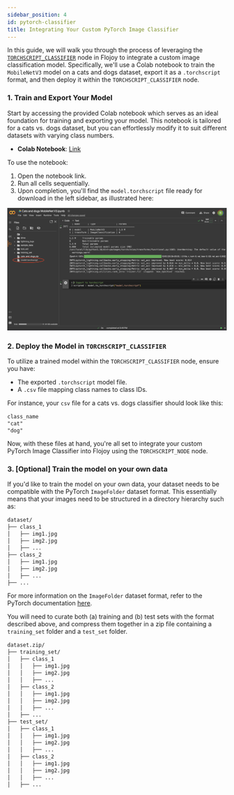 ```yaml
---
sidebar_position: 4
id: pytorch-classifier
title: Integrating Your Custom PyTorch Image Classifier
---
```


In this guide, we will walk you through the process of leveraging the [`TORCHSCRIPT_CLASSIFIER`](../nodes/AI_ML/CLASSIFICATION/TORCHSCRIPT_CLASSIFIER/TORCHSCRIPT_CLASSIFIER.md) node in Flojoy to integrate a custom image classification model. Specifically, we'll use a Colab notebook to train the `MobileNetV3` model on a cats and dogs dataset, export it as a `.torchscript` format, and then deploy it within the `TORCHSCRIPT_CLASSIFIER` node.

### 1. Train and Export Your Model

Start by accessing the provided Colab notebook which serves as an ideal foundation for training and exporting your model. This notebook is tailored for a cats vs. dogs dataset, but you can effortlessly modify it to suit different datasets with varying class numbers.

- **Colab Notebook**: [Link](https://colab.research.google.com/drive/1HCj3i43tYt4CTLPHq4BqVC2HL0lAN2-X?usp=sharing)

To use the notebook:

1. Open the notebook link.
2. Run all cells sequentially.
3. Upon completion, you'll find the `model.torchscript` file ready for download in the left sidebar, as illustrated here:

![In the Google Collab UI, the left panel contains the list of directories and files, including the newly created TorchScript-serialized model: `model.torchscript`.](../../static/img/advanced_tutorials/TORCHSCRIPT_TUTORIAL_SIDEBAR.png)

### 2. Deploy the Model in `TORCHSCRIPT_CLASSIFIER`

To utilize a trained model within the `TORCHSCRIPT_CLASSIFIER` node, ensure you have:

- The exported `.torchscript` model file.
- A `.csv` file mapping class names to class IDs.

For instance, your `csv` file for a cats vs. dogs classifier should look like this:

```
class_name
"cat"
"dog"
```

Now, with these files at hand, you're all set to integrate your custom PyTorch Image Classifier into Flojoy using the `TORCHSCRIPT_NODE` node.

### 3. [Optional] Train the model on your own data

If you'd like to train the model on your own data, your dataset needs to be compatible with the PyTorch `ImageFolder` dataset format. This essentially means that your images need to be structured in a directory hierarchy such as:

```
dataset/
├── class_1
│   ├── img1.jpg
│   ├── img2.jpg
│   ├── ...
├── class_2
│   ├── img1.jpg
│   ├── img2.jpg
│   ├── ...
├── ...
```

For more information on the `ImageFolder` dataset format, refer to the PyTorch documentation [here](https://pytorch.org/vision/stable/generated/torchvision.datasets.ImageFolder.html#torchvision.datasets.ImageFolder).


You will need to curate both (a) training and (b) test sets with the format described above, and compress them together in a zip file containing a `training_set` folder and a `test_set` folder.

```
dataset.zip/
├── training_set/
│   ├── class_1
│   │   ├── img1.jpg
│   │   ├── img2.jpg
│   │   ├── ...
│   ├── class_2
│   │   ├── img1.jpg
│   │   ├── img2.jpg
│   │   ├── ...
│   ├── ...
├── test_set/
│   ├── class_1
│   │   ├── img1.jpg
│   │   ├── img2.jpg
│   │   ├── ...
│   ├── class_2
│   │   ├── img1.jpg
│   │   ├── img2.jpg
│   │   ├── ...
│   ├── ...
```